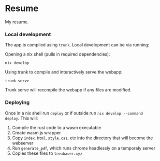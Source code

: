 # Resume

My resume.


### Local development

The app is compiled using `trunk`. Local development can be via running:

Opening a nix shell (pulls in required dependencies):
```
nix develop
```

Using trunk to compile and interactively serve the webapp:
```
trunk serve
```

Trunk serve will recompile the webapp if any files are modified.

### Deploying
Once in a nix shell run `deploy` or if outside run `nix develop --command deploy`. This will:
1. Compile the rust code to a wasm executable
2. Create wasm js wrapper
3. Copy `index.html`, `style.css`, etc into the directory that will become the webserver
4. Run `generate_pdf`, which runs chrome headlessly on a temporaly server
5. Copies these files to `tneubauer.xyz`

